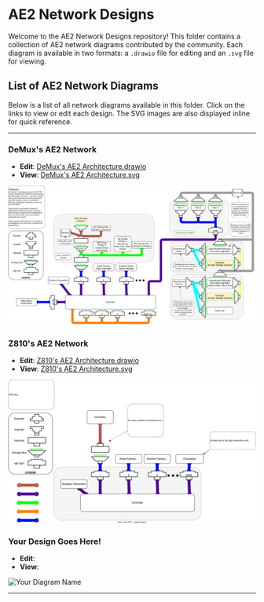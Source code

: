 # AE2 Network Designs

Welcome to the AE2 Network Designs repository! This folder contains a collection of AE2 network diagrams contributed by the community. Each diagram is available in two formats: a `.drawio` file for editing and an `.svg` file for viewing.

## List of AE2 Network Diagrams

Below is a list of all network diagrams available in this folder. Click on the links to view or edit each design. The SVG images are also displayed inline for quick reference.

---

### DeMux's AE2 Network

- **Edit**: [DeMux's AE2 Architecture.drawio](https://app.diagrams.net/#Uhttps%3A%2F%2Fraw.githubusercontent.com%2FDeMux42%2FAE2NetworkDesigns%2Fmain%2FAE2NetworkDesignExamples%2FDeMux%27s%20AE2%20Network%20Design.drawio)
- **View**: [DeMux's AE2 Architecture.svg](./DeMux%27s%20AE2%20Network%20Design.svg)

![DeMux's AE2 Architecture](./DeMux%27s%20AE2%20Network%20Design.svg)

### Z810's AE2 Network

- **Edit**: [Z810's AE2 Architecture.drawio](https://app.diagrams.net/#Uhttps%3A%2F%2Fraw.githubusercontent.com%2FDeMux42%2FAE2NetworkDesigns%2Fmain%2FAE2NetworkDesignExamples%2FZ810%27s%20AE2%20Network%20Design.drawio)
- **View**: [Z810's AE2 Architecture.svg](./Z810%27s%20AE2%20Network%20Design.svg)

![Z810's AE2 Architecture](./Z810%27s%20AE2%20Network%20Design.svg)

### Your Design Goes Here!

- **Edit**: 
- **View**: 

![Your Diagram Name]()

---
